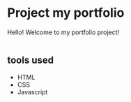 <h1> Project my portfolio </h1>

<p> Hello! Welcome to my portfolio project! </p>

<img src=""> 

<h2> tools used </h2>

<ul> 
  <li> HTML </li>
  <li> CSS </li>
  <li> Javascript </li>
</ul>
